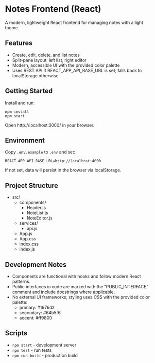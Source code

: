 # Notes Frontend (React)

A modern, lightweight React frontend for managing notes with a light theme.

## Features

- Create, edit, delete, and list notes
- Split-pane layout: left list, right editor
- Modern, accessible UI with the provided color palette
- Uses REST API if REACT_APP_API_BASE_URL is set; falls back to localStorage otherwise

## Getting Started

Install and run:

```
npm install
npm start
```

Open http://localhost:3000/ in your browser.

## Environment

Copy `.env.example` to `.env` and set:

```
REACT_APP_API_BASE_URL=http://localhost:4000
```

If not set, data will persist in the browser via localStorage.

## Project Structure

- src/
  - components/
    - Header.js
    - NoteList.js
    - NoteEditor.js
  - services/
    - api.js
  - App.js
  - App.css
  - index.css
  - index.js

## Development Notes

- Components are functional with hooks and follow modern React patterns.
- Public interfaces in code are marked with the "PUBLIC_INTERFACE" comment and include docstrings where applicable.
- No external UI frameworks; styling uses CSS with the provided color palette:
  - primary: #1976d2
  - secondary: #64b5f6
  - accent: #ff9800

## Scripts

- `npm start` - development server
- `npm test` - run tests
- `npm run build` - production build
